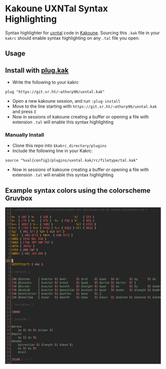 # Kakoune UXNTal Syntax Highlighting

Syntax highlighter for [uxntal](https://wiki.xxiivv.com/site/uxntal.html) code in [Kakoune](kakoune.org). Sourcing this `.kak` file in your `kakrc` should enable syntax highlighting on any `.tal` file you open.

## Usage

## Install with [plug.kak](https://github.com/andreyorst/plug.kak)

- Write the following to your kakrc
```
plug "https://git.sr.ht/~athorp96/uxntal.kak"
```
- Open a new kakoune session, and run `:plug-install`
- Move to the line starting with `https://git.sr.ht/~athorp96/uxntal.kak` and press `I`
- Now in sessions of kakoune creating a buffer or opening a file with extension `.tal` will enable this syntax highlighting

### Manually Install

- Clone this repo into `$kakrc_directory/plugins`
- Include the following line in your Kakrc:
```
source "%val{config}/plugins/uxntal.kak/rc/filetype/tal.kak"
```
- Now in sessions of kakoune creating a buffer or opening a file with extension `.tal` will enable this syntax highlighting


## Example syntax colors using the colorscheme Gruvbox
![Example of the syntax using the colorscheme Gruvbox](example.png)
